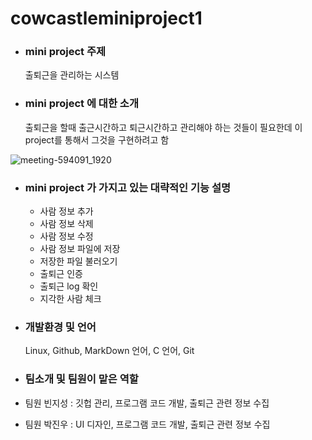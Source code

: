 # cowcastleminiproject1

+ ### mini project 주제
  출퇴근을 관리하는 시스템


+ ### mini project 에 대한 소개
  출퇴근을 할때 출근시간하고 퇴근시간하고 관리해야 하는 것들이 필요한데 이 project를 통해서 그것을 구현하려고 함

![meeting-594091_1920](https://user-images.githubusercontent.com/104507267/166092647-9c2ef149-9aa5-4fab-b361-8e2dba1ce23a.jpg)

+ ### mini project 가 가지고 있는 대략적인 기능 설명
  + 사람 정보 추가
  + 사람 정보 삭제
  + 사람 정보 수정
  + 사람 정보 파일에 저장
  + 저장한 파일 불러오기
  + 출퇴근 인증
  + 출퇴근 log 확인
  + 지각한 사람 체크

+ ### 개발환경 및 언어
  Linux, Github, MarkDown 언어, C 언어, Git 

+ ### 팀소개 및 팀원이 맡은 역할
 + 팀원 빈지성 : 깃헙 관리, 프로그램 코드 개발, 출퇴근 관련 정보 수집
 + 팀원 박진우 : UI 디자인, 프로그램 코드 개발, 출퇴근 관련 정보 수집
